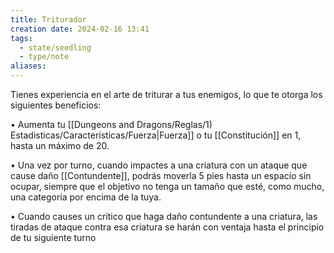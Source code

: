 ```yaml
---
title: Triturador
creation date: 2024-02-16 13:41
tags:
  - state/seedling
  - type/note
aliases:
---
```

Tienes experiencia en el arte de triturar a tus enemigos, lo que te otorga los siguientes beneficios:

• Aumenta tu [[Dungeons and Dragons/Reglas/1) Estadisticas/Características/Fuerza|Fuerza]] o tu [[Constitución]] en 1, hasta un máximo de 20.

• Una vez por turno, cuando impactes a una criatura con un ataque que cause daño [[Contundente]],
podrás moverla 5 pies hasta un espacio sin ocupar, siempre que el objetivo no tenga un tamaño que esté, como mucho, una categoría por encima de la tuya.

• Cuando causes un crítico que haga daño contundente a una criatura, las tiradas de ataque contra esa criatura se harán con ventaja hasta el principio de tu siguiente turno
